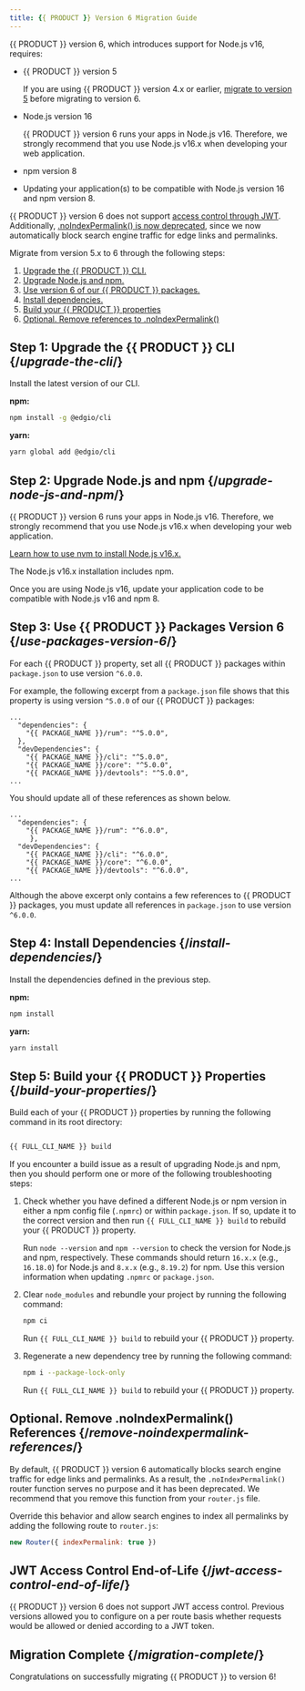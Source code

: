 ```yaml
---
title: {{ PRODUCT }} Version 6 Migration Guide
---
```


{{ PRODUCT }} version 6, which introduces support for Node.js v16, requires:

*   {{ PRODUCT }} version 5

    <Callout type="info">

      If you are using {{ PRODUCT }} version 4.x or earlier, [migrate to version 5](/guides/reference/v5_migration) before migrating to version 6.

    </Callout>

*   Node.js version 16

    <Callout type="important">

      {{ PRODUCT }} version 6 runs your apps in Node.js v16. Therefore, we strongly recommend that you use Node.js v16.x when developing your web application.

    </Callout>

*   npm version 8
*   Updating your application(s) to be compatible with Node.js version 16 and npm version 8. 

<Callout type="info">

  {{ PRODUCT }} version 6 does not support [access control through JWT](#jwt-access-control-end-of-life). Additionally, [.noIndexPermalink() is now deprecated](#remove-noindexpermalink-references), since we now automatically block search engine traffic for edge links and permalinks. 

</Callout>

Migrate from version 5.x to 6 through the following steps:

1.  [Upgrade the {{ PRODUCT }} CLI.](#upgrade-the-cli)
2.  [Upgrade Node.js and npm.](#upgrade-node-js-and-npm)
3.  [Use version 6 of our {{ PRODUCT }} packages.](#use-packages-version-6)
4.  [Install dependencies.](#install-dependencies)
5.  [Build your {{ PRODUCT }} properties](#build-your-properties)
6.  [Optional. Remove references to .noIndexPermalink()](#remove-noindexpermalink-references)
 
## Step 1: Upgrade the {{ PRODUCT }} CLI {/*upgrade-the-cli*/}

Install the latest version of our CLI.

**npm:**

```bash
npm install -g @edgio/cli
```

**yarn:**

```bash
yarn global add @edgio/cli
```

## Step 2: Upgrade Node.js and npm {/*upgrade-node-js-and-npm*/}

{{ PRODUCT }} version 6 runs your apps in Node.js v16. Therefore, we strongly recommend that you use Node.js v16.x when developing your web application. 

[Learn how to use nvm to install Node.js v16.x.](/guides/install_nodejs)

<Callout type="info">

  The Node.js v16.x installation includes npm.

</Callout>

Once you are using Node.js v16, update your application code to be compatible with Node.js v16 and npm 8.

## Step 3: Use {{ PRODUCT }} Packages Version 6 {/*use-packages-version-6*/}

For each {{ PRODUCT }} property, set all {{ PRODUCT }} packages within `package.json` to use version `^6.0.0`.

For example, the following excerpt from a `package.json` file shows that this property is using version `^5.0.0` of our {{ PRODUCT }} packages:

```
...
  "dependencies": {
    "{{ PACKAGE_NAME }}/rum": "^5.0.0",
  },          
  "devDependencies": {
    "{{ PACKAGE_NAME }}/cli": "^5.0.0",
    "{{ PACKAGE_NAME }}/core": "^5.0.0",
    "{{ PACKAGE_NAME }}/devtools": "^5.0.0",
...
```
 
You should update all of these references as shown below.

```
...  
  "dependencies": {
    "{{ PACKAGE_NAME }}/rum": "^6.0.0",
     },
  "devDependencies": {
    "{{ PACKAGE_NAME }}/cli": "^6.0.0",
    "{{ PACKAGE_NAME }}/core": "^6.0.0",
    "{{ PACKAGE_NAME }}/devtools": "^6.0.0",
...
```

<Callout type="important">

  Although the above excerpt only contains a few references to {{ PRODUCT }} packages, you must update all references in `package.json` to use version `^6.0.0`. 

</Callout>

## Step 4: Install Dependencies {/*install-dependencies*/}

Install the dependencies defined in the previous step. 

**npm:**

```bash
npm install
```

**yarn:**

```bash
yarn install
```

## Step 5: Build your {{ PRODUCT }} Properties {/*build-your-properties*/}

Build each of your {{ PRODUCT }} properties by running the following command in its root directory:

```bash

{{ FULL_CLI_NAME }} build

```

If you encounter a build issue as a result of upgrading Node.js and npm, then you should perform one or more of the following troubleshooting steps:

1.  Check whether you have defined a different Node.js or npm version in either a npm config file (`.npmrc`) or within `package.json`. If so, update it to the correct version and then run `{{ FULL_CLI_NAME }} build` to rebuild your {{ PRODUCT }} property. 

    <Callout type="tip">

      Run `node --version` and `npm --version` to check the version for Node.js and npm, respectively. These commands should return `16.x.x` (e.g., `16.18.0`) for Node.js and `8.x.x` (e.g., `8.19.2`) for npm. Use this version information when updating `.npmrc` or `package.json`. 

    </Callout>

2.  Clear `node_modules` and rebundle your project by running the following command:

    ```bash
    npm ci
    ```

    Run `{{ FULL_CLI_NAME }} build` to rebuild your {{ PRODUCT }} property.

3.  Regenerate a new dependency tree by running the following command:

    ```bash
    npm i --package-lock-only
    ```

    Run `{{ FULL_CLI_NAME }} build` to rebuild your {{ PRODUCT }} property.

## Optional. Remove .noIndexPermalink() References {/*remove-noindexpermalink-references*/}

By default, {{ PRODUCT }} version 6 automatically blocks search engine traffic for edge links and permalinks. As a result, the `.noIndexPermalink()` router function serves no purpose and it has been deprecated. We recommend that you remove this function from your `router.js` file. 

Override this behavior and allow search engines to index all permalinks by adding the following route to `router.js`:

```js
new Router({ indexPermalink: true })
```

## JWT Access Control End-of-Life {/*jwt-access-control-end-of-life*/}

{{ PRODUCT }} version 6 does not support JWT access control. Previous versions allowed you to configure on a per route basis whether requests would be allowed or denied according to a JWT token. 

## Migration Complete {/*migration-complete*/}

Congratulations on successfully migrating {{ PRODUCT }} to version 6!
